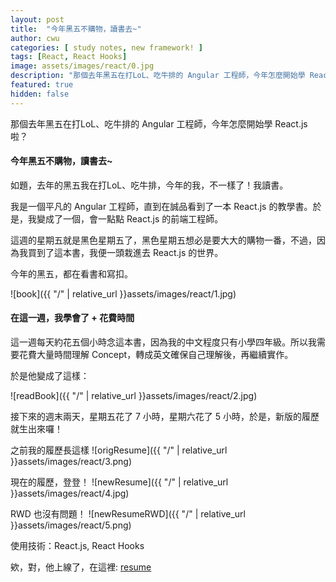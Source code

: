 ```yaml
---
layout: post
title:  "今年黑五不購物，讀書去~"
author: cwu
categories: [ study notes, new framework! ]
tags: [React, React Hooks]
image: assets/images/react/0.jpg
description: "那個去年黑五在打LoL、吃牛排的 Angular 工程師，今年怎麼開始學 React.js 啦？"
featured: true
hidden: false
---
```


那個去年黑五在打LoL、吃牛排的 Angular 工程師，今年怎麼開始學 React.js 啦？

#### 今年黑五不購物，讀書去~

如題，去年的黑五我在打LoL、吃牛排，今年的我，不一樣了！我讀書。

我是一個平凡的 Angular 工程師，直到在誠品看到了一本 React.js 的教學書。於是，我變成了一個，會一點點 React.js 的前端工程師。

這週的星期五就是黑色星期五了，黑色星期五想必是要大大的購物一番，不過，因為我買到了這本書，我便一頭栽進去 React.js 的世界。

今年的黑五，都在看書和寫扣。

![book]({{ "/" | relative_url }}assets/images/react/1.jpg)

#### 在這一週，我學會了 + 花費時間
這一週每天約花五個小時念這本書，因為我的中文程度只有小學四年級。所以我需要花費大量時間理解 Concept，轉成英文確保自己理解後，再繼續實作。

於是他變成了這樣：

![readBook]({{ "/" | relative_url }}assets/images/react/2.jpg)

接下來的週末兩天，星期五花了 7 小時，星期六花了 5 小時，於是，新版的履歷就生出來囉！

之前我的履歷長這樣
![origResume]({{ "/" | relative_url }}assets/images/react/3.png)


現在的履歷，登登！
![newResume]({{ "/" | relative_url }}assets/images/react/4.jpg)



RWD 也沒有問題！
![newResumeRWD]({{ "/" | relative_url }}assets/images/react/5.png)

使用技術：React.js, React Hooks


欸，對，他上線了，在這裡: <a class="highlighter" href="#">resume</a>
